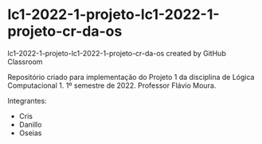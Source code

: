 # lc1-2022-1-projeto-lc1-2022-1-projeto-cr-da-os
lc1-2022-1-projeto-lc1-2022-1-projeto-cr-da-os created by GitHub Classroom

Repositório criado para implementação do Projeto 1 da disciplina de Lógica Computacional 1. 1º semestre de 2022. Professor Flávio Moura.

Integrantes: 
   - Cris
   - Danillo
   - Oseias
